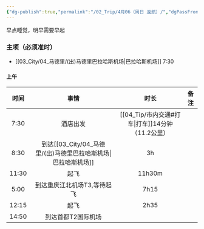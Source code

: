 ```yaml
---
{"dg-publish":true,"permalink":"/02_Trip/4月06（周日 返航）/","dgPassFrontmatter":true}
---
```


早点睡觉，明早需要早起
### 主项（必须准时）
+ [[03_City/04_马德里/(出)马德里巴拉哈斯机场\|巴拉哈斯机场]] 7:30

#### 上午

|  时间   |             事情             |             时长              | 备注  |
| :---: | :------------------------: | :-------------------------: | :-: |
| 7:30  |            酒店出发            | [[04_Tip/市内交通#打车\|打车]]14分钟（11.2公里） |     |
| 8:30  | 到达[[03_City/04_马德里/(出)马德里巴拉哈斯机场\|巴拉哈斯机场]] |             3h              |     |
| 11:30 |             起飞             |           11h30m            |     |
| 5:00  |      到达重庆江北机场T3,等待起飞       |            7h15             |     |
| 12:15 |             起飞             |            2h35             |     |
| 14:50 |         到达首都T2国际机场         |                             |     |
